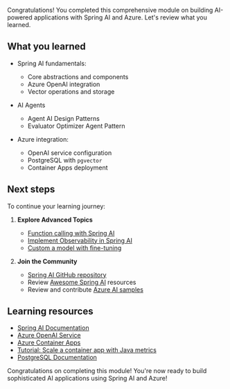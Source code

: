 Congratulations! You completed this comprehensive module on building AI-powered applications with Spring AI and Azure. Let's review what you learned.

## What you learned

- Spring AI fundamentals:
  - Core abstractions and components
  - Azure OpenAI integration
  - Vector operations and storage

- AI Agents
  - Agent AI Design Patterns
  - Evaluator Optimizer Agent Pattern

- Azure integration:
  - OpenAI service configuration
  - PostgreSQL with `pgvector`
  - Container Apps deployment

## Next steps

To continue your learning journey:

1. **Explore Advanced Topics**
   - [Function calling with Spring AI](https://docs.spring.io/spring-ai/reference/api/chat/functions/openai-chat-functions.html)
   - [Implement Observability in Spring AI](https://docs.spring.io/spring-ai/reference/observability/index.html)
   - [Custom a model with fine-tuning](/azure/ai-services/openai/how-to/fine-tuning?tabs=azure-openai)

1. **Join the Community**
   - [Spring AI GitHub repository](https://github.com/spring-projects/spring-ai)
   - Review [Awesome Spring AI](https://github.com/danvega/awesome-spring-ai) resources
   - Review and contribute [Azure AI samples](https://github.com/Azure-Samples/azure-ai)

## Learning resources

- [Spring AI Documentation](https://docs.spring.io/spring-ai/reference/)
- [Azure OpenAI Service](/azure/cognitive-services/openai/)
- [Azure Container Apps](/azure/container-apps/)
- [Tutorial: Scale a container app with Java metrics](/azure/container-apps/java-metrics-scale-with-keda)
- [PostgreSQL Documentation](https://www.postgresql.org/docs/)

Congratulations on completing this module! You're now ready to build sophisticated AI applications using Spring AI and Azure!
